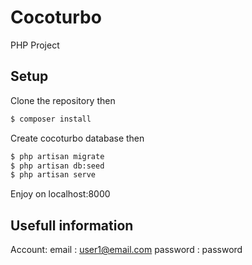 # Cocoturbo
PHP Project

## Setup

Clone the repository then
```sh
$ composer install
```
Create cocoturbo database then
```sh
$ php artisan migrate
$ php artisan db:seed
$ php artisan serve
```
Enjoy on localhost:8000

## Usefull information

Account:
email : user1@email.com
password : password
